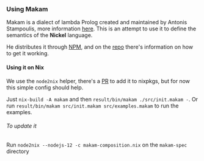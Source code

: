 ### Using Makam

Makam is a dialect of lambda Prolog created and maintained by Antonis Stampoulis, more information [here](https:#github.com/astampoulis/makam).
This is an attempt to use it to define the semantics of the **Nickel** language.

He distributes it through [NPM](https:#www.npmjs.com/package/makam), and on the [repo](https:#github.com/astampoulis/makam) there's information on how to get it working.

#### Using it on Nix

We use the `node2nix` helper, there's a [PR](https:#github.com/NixOS/nixpkgs/pull/67703) to add it to nixpkgs, but for now this simple config should help.

Just `nix-build -A makam` and then `result/bin/makam ./src/init.makam -`. Or run `result/bin/makam src/init.makam src/examples.makam` to run the examples.

###### To update it

Run `node2nix --nodejs-12 -c makam-composition.nix` on the `makam-spec` directory
